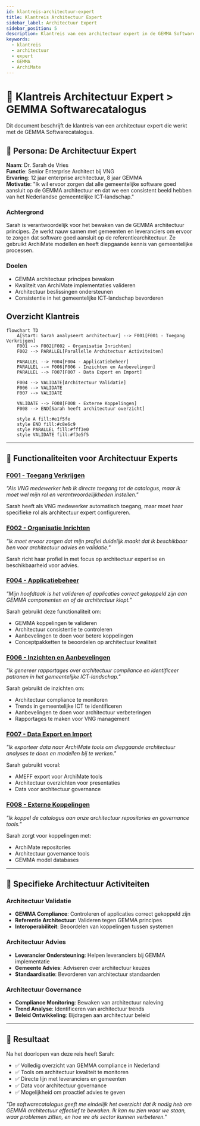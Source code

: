 ```yaml
---
id: klantreis-architectuur-expert
title: Klantreis Architectuur Expert
sidebar_label: Architectuur Expert
sidebar_position: 5
description: Klantreis van een architectuur expert in de GEMMA Softwarecatalogus
keywords:
  - klantreis
  - architectuur
  - expert
  - GEMMA
  - ArchiMate
---
```


# 🧭 Klantreis Architectuur Expert > GEMMA Softwarecatalogus

Dit document beschrijft de klantreis van een architectuur expert die werkt met de GEMMA Softwarecatalogus.

## 👤 Persona: De Architectuur Expert

**Naam**: Dr. Sarah de Vries  
**Functie**: Senior Enterprise Architect bij VNG  
**Ervaring**: 12 jaar enterprise architectuur, 8 jaar GEMMA  
**Motivatie**: "Ik wil ervoor zorgen dat alle gemeentelijke software goed aansluit op de GEMMA architectuur en dat we een consistent beeld hebben van het Nederlandse gemeentelijke ICT-landschap."

### Achtergrond
Sarah is verantwoordelijk voor het bewaken van de GEMMA architectuur principes. Ze werkt nauw samen met gemeenten en leveranciers om ervoor te zorgen dat software goed aansluit op de referentiearchitectuur. Ze gebruikt ArchiMate modellen en heeft diepgaande kennis van gemeentelijke processen.

### Doelen
- GEMMA architectuur principes bewaken
- Kwaliteit van ArchiMate implementaties valideren
- Architectuur beslissingen ondersteunen
- Consistentie in het gemeentelijke ICT-landschap bevorderen

## Overzicht Klantreis

```mermaid
flowchart TD
    A[Start: Sarah analyseert architectuur] --> F001[F001 - Toegang Verkrijgen]
    F001 --> F002[F002 - Organisatie Inrichten]
    F002 --> PARALLEL[Parallelle Architectuur Activiteiten]
    
    PARALLEL --> F004[F004 - Applicatiebeheer]
    PARALLEL --> F006[F006 - Inzichten en Aanbevelingen]
    PARALLEL --> F007[F007 - Data Export en Import]
    
    F004 --> VALIDATE[Architectuur Validatie]
    F006 --> VALIDATE
    F007 --> VALIDATE
    
    VALIDATE --> F008[F008 - Externe Koppelingen]
    F008 --> END[Sarah heeft architectuur overzicht]
    
    style A fill:#e1f5fe
    style END fill:#c8e6c9
    style PARALLEL fill:#fff3e0
    style VALIDATE fill:#f3e5f5
```

---

## 🎯 Functionaliteiten voor Architectuur Experts

### [F001 - Toegang Verkrijgen](../Functionaliteiten/F001-toegang-verkrijgen.md)
*"Als VNG medewerker heb ik directe toegang tot de catalogus, maar ik moet wel mijn rol en verantwoordelijkheden instellen."*

Sarah heeft als VNG medewerker automatisch toegang, maar moet haar specifieke rol als architectuur expert configureren.

### [F002 - Organisatie Inrichten](../Functionaliteiten/F002-organisatie-inrichten.md)
*"Ik moet ervoor zorgen dat mijn profiel duidelijk maakt dat ik beschikbaar ben voor architectuur advies en validatie."*

Sarah richt haar profiel in met focus op architectuur expertise en beschikbaarheid voor advies.

### [F004 - Applicatiebeheer](../Functionaliteiten/F004-applicatiebeheer.md)
*"Mijn hoofdtaak is het valideren of applicaties correct gekoppeld zijn aan GEMMA componenten en of de architectuur klopt."*

Sarah gebruikt deze functionaliteit om:
- GEMMA koppelingen te valideren
- Architectuur consistentie te controleren
- Aanbevelingen te doen voor betere koppelingen
- Conceptpakketten te beoordelen op architectuur kwaliteit

### [F006 - Inzichten en Aanbevelingen](../Functionaliteiten/F006-inzichten-en-aanbevelingen.md)
*"Ik genereer rapportages over architectuur compliance en identificeer patronen in het gemeentelijke ICT-landschap."*

Sarah gebruikt de inzichten om:
- Architectuur compliance te monitoren
- Trends in gemeentelijke ICT te identificeren
- Aanbevelingen te doen voor architectuur verbeteringen
- Rapportages te maken voor VNG management

### [F007 - Data Export en Import](../Functionaliteiten/F007-data-export-import.md)
*"Ik exporteer data naar ArchiMate tools om diepgaande architectuur analyses te doen en modellen bij te werken."*

Sarah gebruikt vooral:
- AMEFF export voor ArchiMate tools
- Architectuur overzichten voor presentaties
- Data voor architectuur governance

### [F008 - Externe Koppelingen](../Functionaliteiten/F008-externe-koppelingen.md)
*"Ik koppel de catalogus aan onze architectuur repositories en governance tools."*

Sarah zorgt voor koppelingen met:
- ArchiMate repositories
- Architectuur governance tools
- GEMMA model databases

---

## 🎯 Specifieke Architectuur Activiteiten

### Architectuur Validatie
- **GEMMA Compliance**: Controleren of applicaties correct gekoppeld zijn
- **Referentie Architectuur**: Valideren tegen GEMMA principes
- **Interoperabiliteit**: Beoordelen van koppelingen tussen systemen

### Architectuur Advies
- **Leverancier Ondersteuning**: Helpen leveranciers bij GEMMA implementatie
- **Gemeente Advies**: Adviseren over architectuur keuzes
- **Standaardisatie**: Bevorderen van architectuur standaarden

### Architectuur Governance
- **Compliance Monitoring**: Bewaken van architectuur naleving
- **Trend Analyse**: Identificeren van architectuur trends
- **Beleid Ontwikkeling**: Bijdragen aan architectuur beleid

---

## 🎉 Resultaat

Na het doorlopen van deze reis heeft Sarah:
- ✅ Volledig overzicht van GEMMA compliance in Nederland
- ✅ Tools om architectuur kwaliteit te monitoren
- ✅ Directe lijn met leveranciers en gemeenten
- ✅ Data voor architectuur governance
- ✅ Mogelijkheid om proactief advies te geven

*"De softwarecatalogus geeft me eindelijk het overzicht dat ik nodig heb om GEMMA architectuur effectief te bewaken. Ik kan nu zien waar we staan, waar problemen zitten, en hoe we als sector kunnen verbeteren."*
